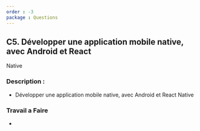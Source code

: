 ```yaml
---
order : -3
package : Questions
---
```

## C5. Développer une application mobile native, avec Android et React
Native

### 	Description :
 -   Développer une application mobile native, avec Android et React Native


### Travail a Faire 
- 

